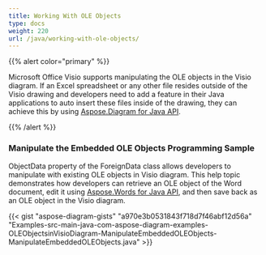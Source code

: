 ```yaml
---
title: Working With OLE Objects
type: docs
weight: 220
url: /java/working-with-ole-objects/
---
```


{{% alert color="primary" %}}

Microsoft Office Visio supports manipulating the OLE objects in the Visio diagram. If an Excel spreadsheet or any other file resides outside of the Visio drawing and developers need to add a feature in their Java applications to auto insert these files inside of the drawing, they can achieve this by using [Aspose.Diagram for Java API](https://products.aspose.com/diagram/java/).

{{% /alert %}}
### **Manipulate the Embedded OLE Objects Programming Sample**
ObjectData property of the ForeignData class allows developers to manipulate with existing OLE objects in Visio diagram. This help topic demonstrates how developers can retrieve an OLE object of the Word document, edit it using [Aspose.Words for Java API](https://products.aspose.com/words/java), and then save back as an OLE object in the Visio diagram.

{{< gist "aspose-diagram-gists" "a970e3b0531843f718d7f46abf12d56a" "Examples-src-main-java-com-aspose-diagram-examples-OLEObjectsinVisioDiagram-ManipulateEmbeddedOLEObjects-ManipulateEmbeddedOLEObjects.java" >}}
